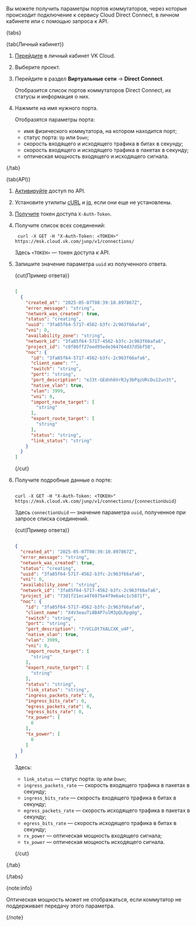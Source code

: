 Вы можете получить параметры портов коммутаторов, через которые происходит подключение к сервису Cloud Direct Connect, в личном кабинете или с помощью запроса к API.

{tabs}

{tab(Личный кабинет)}

1. [Перейдите](https://msk.cloud.vk.com/app/) в личный кабинет VK Cloud.
1. Выберите проект.
1. Перейдите в раздел **Виртуальные сети** → **Direct Connect**.

   Отобразится список портов коммутаторов Direct Connect, их статусы и информация о них.

1. Нажмите на имя нужного порта.

   Отобразятся параметры порта:

   - имя физического коммутатора, на котором находится порт;
   - статус порта: `Up` или `Down`;
   - скорость входящего и исходящего трафика в битах в секунду;
   - скорость входящего и исходящего трафика в пакетах в секунду;
   - оптическая мощность входящего и исходящего сигнала.

{/tab}

{tab(API)}

1. [Активируйте](/ru/tools-for-using-services/api/rest-api/enable-api) доступ по API.
1. Установите утилиты [cURL](https://curl.se) и [jq](https://jqlang.org/), если они еще не установлены.
1. [Получите](/ru/tools-for-using-services/api/rest-api/case-keystone-token) токен доступа `X-Auth-Token`.
1. Получите список всех соединений:

   ```console
    curl -X GET -H "X-Auth-Token: <ТОКЕН>" https://msk.cloud.vk.com/junp/v1/connections/
    ```

    Здесь `<ТОКЕН>` — токен доступа к API.

1. Запишите значение параметра `uuid` из полученного ответа.

    {cut(Пример ответа)}

    ```json

    [
      {
        "created_at": "2025-05-07T08:39:10.897867Z",
        "error_message": "string",
        "network_was_created": true,
        "status": "creating",
        "uuid": "3fa85f64-5717-4562-b3fc-2c963f66afa6",
        "vni": 0,
        "availability_zone": "string",
        "network_id": "3fa85f64-5717-4562-b3fc-2c963f66afa6",
        "project_id": "c0f86ff27eed95ede364764d37d5bf58",
        "noc": {
          "id": "3fa85f64-5717-4562-b3fc-2c963f66afa6",
          "client_name": "",
          "switch": "string",
          "port": "string",
          "port_description": "eJ3t-GEdnh6VrRJy3bPqzURcDu12un3t",
          "native_vlan": true,
          "vlan": 3999,
          "vni": 0,
          "import_route_target": [
            "string"
          ],
          "export_route_target": [
            "string"
          ],
          "status": "string",
          "link_status": "string"
        }
      }
    ]

    ```

    {/cut}

1. Получите подробные данные о порте:

    ```console

    curl -X GET -H "X-Auth-Token: <ТОКЕН>" https://msk.cloud.vk.com/junp/v1/connections/{connectionUuid}

    ```

    Здесь `connectionUuid` — значение параметра `uuid`, полученное при запросе списка соединений.

    {cut(Пример ответа)}

    ```json

    {
      "created_at": "2025-05-07T08:39:10.897867Z",
      "error_message": "string",
      "network_was_created": true,
      "status": "creating",
      "uuid": "3fa85f64-5717-4562-b3fc-2c963f66afa6",
      "vni": 0,
      "availability_zone": "string",
      "network_id": "3fa85f64-5717-4562-b3fc-2c963f66afa6",
      "project_id": "73d1f21eca4f6975e4f9e6a4c1c5871f",
      "noc": {
        "id": "3fa85f64-5717-4562-b3fc-2c963f66afa6",
        "client_name": "X4V3eauTi8B4P7ulM3pQLRpgUg",
        "switch": "string",
        "port": "string",
        "port_description": "7rVCLOt7XALCXK_u4F",
        "native_vlan": true,
        "vlan": 3999,
        "vni": 0,
        "import_route_target": [
          "string"
        ],
        "export_route_target": [
          "string"
        ],
        "status": "string",
        "link_status": "string",
        "ingress_packets_rate": 0,
        "ingress_bits_rate": 0,
        "egress_packets_rate": 0,
        "egress_bits_rate": 0,
        "rx_power": [
          0
        ],
        "tx_power": [
          0
        ]
      }
    }

    ```

    Здесь:

    - `link_status` — статус порта: `Up` или `Down`;
    - `ingress_packets_rate` — скорость входящего трафика в пакетах в секунду;
    - `ingress_bits_rate` — скорость входящего трафика в битах в секунду;
    - `egress_packets_rate` — скорость исходящего трафика в пакетах в секунду;
    - `egress_bits_rate` —  скорость исходящего трафика в битах в секунду;
    - `rx_power` — оптическая мощность входящего сигнала;
    - `tx_power` — оптическая мощность исходящего сигнала.

    {/cut}

{/tab}

{/tabs}

{note:info}

Оптическая мощность может не отображаться, если коммутатор не поддерживает передачу этого параметра.

{/note}
